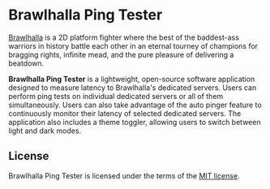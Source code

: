 # Brawlhalla Ping Tester

[Brawlhalla](https://brawlhalla.com/) is a 2D platform fighter where the best of the baddest-ass warriors in history battle each other in an eternal tourney of champions for bragging rights, infinite mead, and the pure pleasure of delivering a beatdown.

**Brawlhalla Ping Tester** is a lightweight, open-source software application designed to measure latency to Brawlhalla's dedicated servers. Users can perform ping tests on individual dedicated servers or all of them simultaneously. Users can also take advantage of the auto pinger feature to continuously monitor their latency of selected dedicated servers. The application also includes a theme toggler, allowing users to switch between light and dark modes.

## License

Brawlhalla Ping Tester is licensed under the terms of the [MIT license](https://github.com/EigenvoidDev/BrawlhallaGamePingTester/blob/master/LICENSE.txt).
